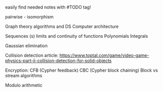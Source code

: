 easily find needed notes with #TODO tag!

pairwise - isomorphism

Graph theory
algorithms and DS
Computer architecture

Sequences (s)
limits and continuity of functions
Polynomials
Integrals

Gaussian elimination

Collision detection article:
https://www.toptal.com/game/video-game-physics-part-ii-collision-detection-for-solid-objects

Encryption:
CFB (Cypher feedback)
CBC (Cypher block chaining)
Block vs stream algorithms

Modulo arithmetic